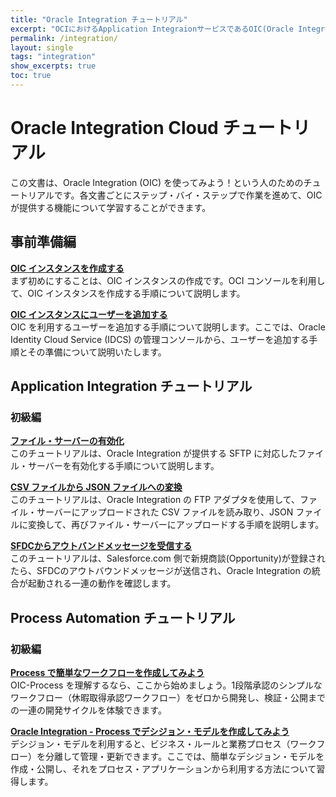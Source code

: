 ```yaml
---
title: "Oracle Integration チュートリアル"
excerpt: "OCIにおけるApplication IntegraionサービスであるOIC(Oracle Integraion Cloud)について学習できるチュートリアルです。"
permalink: /integration/
layout: single
tags: "integration"
show_excerpts: true
toc: true
---
```


# Oracle Integration Cloud チュートリアル

この文書は、Oracle Integration (OIC) を使ってみよう！という人のためのチュートリアルです。各文書ごとにステップ・バイ・ステップで作業を進めて、OIC が提供する機能について学習することができます。

## 事前準備編

**[OIC インスタンスを作成する](./integration-for-commons-1-instance)**  
まず初めにすることは、OIC インスタンスの作成です。OCI コンソールを利用して、OIC インスタンスを作成する手順について説明します。

**[OIC インスタンスにユーザーを追加する](./integration-for-commons-2-addusr)**  
OIC を利用するユーザーを追加する手順について説明します。ここでは、Oracle Identity Cloud Service (IDCS) の管理コンソールから、ユーザーを追加する手順とその準備について説明いたします。

## Application Integration チュートリアル

### 初級編

**[ファイル・サーバーの有効化](./app-integration-for-beginners-1-filesv)**  
このチュートリアルは、Oracle Integration が提供する SFTP に対応したファイル・サーバーを有効化する手順について説明します。

**[CSV ファイルから JSON ファイルへの変換](./app-integration-for-beginners-2-csvjson)**  
このチュートリアルは、Oracle Integration の FTP アダプタを使用して、ファイル・サーバーにアップロードされた CSV ファイルを読み取り、JSON ファイルに変換して、再びファイル・サーバーにアップロードする手順を説明します。

**[SFDCからアウトバンドメッセージを受信する](./app-integration-for-beginners-3-sfdc)**  
このチュートリアルは、Salesforce.com 側で新規商談(Opportunity)が登録されたら、SFDCのアウトバウンドメッセージが送信され、Oracle Integration の統合が起動される一連の動作を確認します。

## Process Automation チュートリアル

### 初級編

**[Process で簡単なワークフローを作成してみよう](./process-for-beginners-1-wf)**   
OIC-Process を理解するなら、ここから始めましょう。1段階承認のシンプルなワークフロー（休暇取得承認ワークフロー）をゼロから開発し、検証・公開までの一連の開発サイクルを体験できます。

**[Oracle Integration - Process でデシジョン・モデルを作成してみよう](./process-for-beginners-2-dmodel)**   
デシジョン・モデルを利用すると、ビジネス・ルールと業務プロセス（ワークフロー）を分離して管理・更新できます。ここでは、簡単なデシジョン・モデルを作成・公開し、それをプロセス・アプリケーションから利用する方法について習得します。
